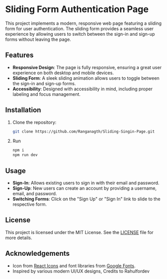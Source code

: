 # Sliding Form Authentication Page

This project implements a modern, responsive web page featuring a sliding form for user authentication. The sliding form provides a seamless user experience by allowing users to switch between the sign-in and sign-up forms without leaving the page.

## Features

- **Responsive Design**: The page is fully responsive, ensuring a great user experience on both desktop and mobile devices.
- **Sliding Form**: A sleek sliding animation allows users to toggle between the sign-in and sign-up forms.
- **Accessibility**: Designed with accessibility in mind, including proper labeling and focus management.

<!-- Place holder for demo  
## Demo

[Live Demo](#) - Link to your live demo (if available).
-->
## Installation

1. Clone the repository:
    ```bash
    git clone https://github.com/Ranganagth/Sliding-Singin-Page.git
    ```
2. Run
    ```bash    
    npm i
    npm run dev
    ```
    
## Usage

- **Sign-In**: Allows existing users to sign in with their email and password.
- **Sign-Up**: New users can create an account by providing a username, email, and password.
- **Switching Forms**: Click on the "Sign Up" or "Sign In" link to slide to the respective form.

## License

This project is licensed under the MIT License. See the [LICENSE](LICENSE) file for more details.

## Acknowledgements

- Icon  from [React Icons](https://react-icons.github.io/react-icons/) and font libraries from [Google Fonts](https://fonts.google.com/).
- Inspired by various modern UI/UX designs, Credits to Rahulfordev
  
